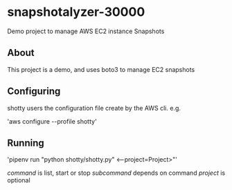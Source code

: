 # snapshotalyzer-30000

Demo project to manage AWS EC2 instance Snapshots

## About

This project is a demo, and uses boto3 to manage EC2 snapshots

## Configuring

shotty users the configuration file create by the AWS cli. e.g.

'aws configure --profile shotty'

## Running

'pipenv run "python shotty/shotty.py" <command> <subcommand> <--project=Project>"'

*command* is list, start or stop
*subcommand* depends on command
*project* is optional

